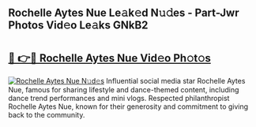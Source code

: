 ## Rochelle Aytes Nue Le𝚊k𝚎d N𝚞𝚍es - Part-Jwr Photos Vid𝚎o Le𝚊ks GNkB2

# <h2><a href="http://fb8wzb.evod.top/?m=Rochelle+Aytes+Nue">🔗 👉🔴 Rochelle Aytes Nue Vid𝚎o Ph𝚘t𝚘s</a></h2>

[![Rochelle Aytes Nue N𝚞d𝚎s](https://i.imgur.com/8V9OHl7.gif)](http://fb8wzb.evod.top/?m=Rochelle+Aytes+Nue)
Influential social media star Rochelle Aytes Nue, famous for sharing lifestyle and dance-themed content, including dance trend performances and mini vlogs. Respected philanthropist Rochelle Aytes Nue, known for their generosity and commitment to giving back to the community. 
